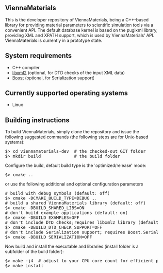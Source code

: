ViennaMaterials 
--------------------------

This is the developer repository of ViennaMaterials, being a C++-based 
library for providing material parameters to scientific simulation tools via a 
convenient API. The default database kernel is based on the pugixml library, 
providing XML and XPATH support, which is used by ViennaMaterials' API.
ViennaMaterials is currently in a prototype state. 


System requirements
--------------------------

* C++ compiler
* [libxml2](http://xmlsoft.org) (optional, for DTD checks of the input XML data)
* [Boost](http://www.boost.org/) (optional, for Serialization support)

Currently supported operating systems
--------------------------
* Linux

Building instructions 
--------------------------

To build ViennaMaterials, simply clone the repository and issue the following suggested commands (the following steps are for Unix-based systems):

<pre>
$> cd viennamaterials-dev  # the checked-out GIT folder 
$> mkdir build             # the build folder
</pre>

Configure the build, default build type is the 'optimized/release' mode:
<pre>
$> cmake ..  
</pre>

or use the following additional and optional configuration parameters
<pre>
# build with debug symbols (default: off)
$> cmake -DCMAKE_BUILD_TYPE=DEBUG ..   
# build a shared ViennaMaterials library (default: off)
$> cmake -DBUILD_SHARED_LIBS=ON         
# don't build example applications (default: on)
$> cmake -DBUILD_EXAMPLES=OFF           
# don't include DTD checks;requires libxml2 library (default: off)
$> cmake -DBUILD_DTD_CHECK_SUPPORT=OFF  
# don't include Serialization support; requires Boost.Serialization (default: off)
$> cmake -DBUILD_SERIALIZATION=OFF      
</pre>

Now build and install the executable and libraries (install folder is a subfolder of the build folder):
<pre>
$> make -j4  # adjust to your CPU core count for efficient parallel building
$> make install
</pre>
